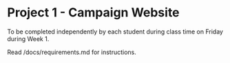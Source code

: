 # Project 1 - Campaign Website

To be completed independently by each student during class time on Friday during Week 1.

Read /docs/requirements.md for instructions.
